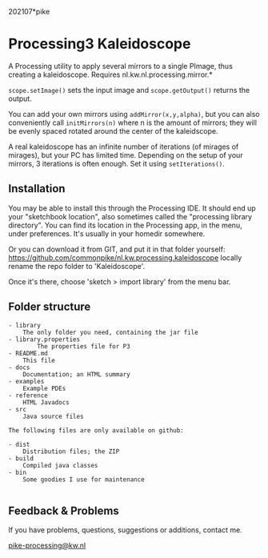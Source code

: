 202107*pike

# Processing3 Kaleidoscope

A Processing utility to apply several mirrors to a single PImage,
thus creating a kaleidoscope. Requires nl.kw.nl.processing.mirror.*

`scope.setImage()` sets the input image and `scope.getOutput()`
returns the output. 

You can add your own mirrors using `addMirror(x,y,alpha)`, but you can 
also conveniently call `initMirrors(n)` where n is the amount of 
mirrors; they will be evenly spaced rotated around the center 
of the kaleidscope.

A real kaleidoscope has an infinite number of iterations (of 
mirages of mirages), but your PC has limited time. Depending 
on the setup of your mirrors, 3 iterations is often enough.
Set it using `setIterations()`.

## Installation

You may be able to install this through the Processing IDE.
It should end up your "sketchbook location",
also sometimes called the "processing library directory".
You can find its location in the Processing app, in the menu,
under preferences. It's usually in your homedir somewhere.

Or you can download it from GIT, and put it in that folder
yourself: 
<https://github.com/commonpike/nl.kw.processing.kaleidoscope>
locally rename the repo folder to 'Kaleidoscope'.

Once it's there, choose 'sketch > import library'
from the menu bar.

## Folder structure

```
- library
    The only folder you need, containing the jar file
- library.properties
		The properties file for P3
- README.md 
    This file
- docs
    Documentation; an HTML summary
- examples
    Example PDEs
- reference
    HTML Javadocs
- src
    Java source files
    
The following files are only available on github:

- dist
    Distribution files; the ZIP    
- build
    Compiled java classes
- bin
    Some goodies I use for maintenance
    
```

## Feedback & Problems 

If you have problems, questions, suggestions or
additions, contact me.


pike-processing@kw.nl